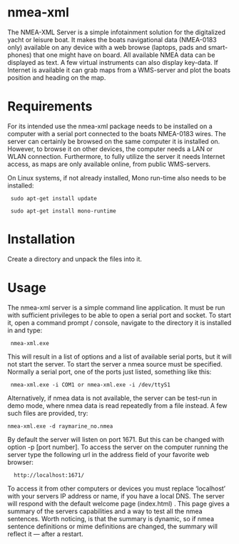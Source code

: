 # nmea-xml
The NMEA-XML Server is a simple infotainment solution for the digitalized yacht or leisure boat. It makes the boats navigational data (NMEA-0183 only) available on any device with a web browse (laptops, pads and smart-phones) that one might have on board. All available NMEA data can be displayed as text. A few virtual instruments can also display key-data. If Internet is available it can grab maps from a WMS-server and plot the boats position and heading on the map.

# Requirements

For its intended use the nmea-xml package needs to be installed on a computer with a serial port connected to the boats NMEA-0183 wires. The server can certainly be browsed on the same computer it is installed on. However, to browse it on other devices, the computer needs a LAN or WLAN connection. Furthermore, to fully utilize the server it needs Internet access, as maps are only available online, from public WMS-servers.

On Linux systems, if not already installed, Mono run-time also needs to be installed:

     sudo apt-get install update

     sudo apt-get install mono-runtime

# Installation

Create a directory and unpack the files into it.
# Usage

The  nmea-xml server is a simple command line application. It must be run with sufficient privileges to be able to open a serial port and socket. To start it, open a command prompt / console, navigate to the directory it is installed in and type:

     nmea-xml.exe

This will result in a list of options and a list of available serial ports, but it will not start the server. To start the server a nmea source must be specified. Normally a serial port, one of the ports just listed, something like this:

     nmea-xml.exe -i COM1 or nmea-xml.exe -i /dev/ttyS1

Alternatively, if nmea data is not available, the server can be test-run in demo mode, where nmea data is read repeatedly from a file instead. A few such files are provided, try:

    nmea-xml.exe -d raymarine_no.nmea

By default the server will listen on port 1671. But this can be changed with option -p [port number]. To access the server on the computer running the server type the following url in the address field of your favorite web browser:

      http://localhost:1671/

To access it from other computers or devices you must replace ‘localhost’ with your servers IP address or name, if you have a local DNS. The server will respond with the default welcome page (index.html) . This page gives a summary of the servers capabilities and a way to test all the nmea sentences. Worth noticing, is that the summary is dynamic, so if nmea sentence definitions or mime definitions are changed, the summary will reflect it — after a restart.
